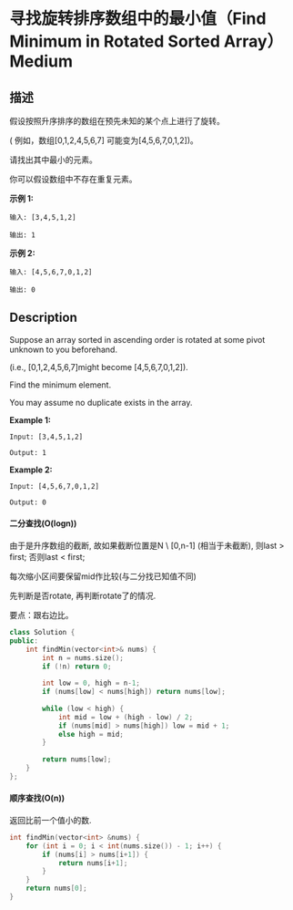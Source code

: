 # 寻找旋转排序数组中的最小值（Find Minimum in Rotated Sorted Array）Medium
## 描述
假设按照升序排序的数组在预先未知的某个点上进行了旋转。

( 例如，数组[0,1,2,4,5,6,7]  可能变为[4,5,6,7,0,1,2])。

请找出其中最小的元素。

你可以假设数组中不存在重复元素。

**示例 1:**
```
输入: [3,4,5,1,2]

输出: 1
```

**示例 2:**
```
输入: [4,5,6,7,0,1,2]

输出: 0
```

## Description
Suppose an array sorted in ascending order is rotated at some pivot unknown to you beforehand.

(i.e., [0,1,2,4,5,6,7]might become [4,5,6,7,0,1,2]).

Find the minimum element.

You may assume no duplicate exists in the array.

**Example 1:**
```
Input: [3,4,5,1,2] 

Output: 1
```

**Example 2:**
```
Input: [4,5,6,7,0,1,2]

Output: 0
```



#### 二分查找(O(logn))

由于是升序数组的截断, 故如果截断位置是N \ [0,n-1] (相当于未截断), 则last > first; 否则last < first;

每次缩小区间要保留mid作比较(与二分找已知值不同)

先判断是否rotate, 再判断rotate了的情况.

要点：跟右边比。    

```c++
class Solution {
public:
    int findMin(vector<int>& nums) {
        int n = nums.size();
        if (!n) return 0;
        
        int low = 0, high = n-1;
        if (nums[low] < nums[high]) return nums[low];
        
        while (low < high) {
            int mid = low + (high - low) / 2;
            if (nums[mid] > nums[high]) low = mid + 1;
            else high = mid;
        }
        
        return nums[low];
    }
};
```

#### 顺序查找(O(n))

返回比前一个值小的数.

```c++
int findMin(vector<int> &nums) {
	for (int i = 0; i < int(nums.size()) - 1; i++) {
		if (nums[i] > nums[i+1]) {
			return nums[i+1];
		}
	}
	return nums[0];
}
```
